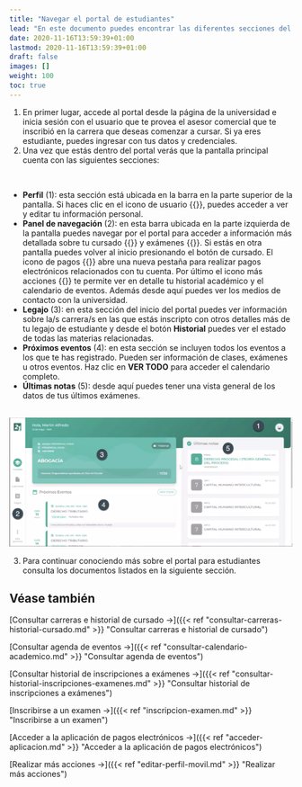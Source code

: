 ```yaml
---
title: "Navegar el portal de estudiantes"
lead: "En este documento puedes encontrar las diferentes secciones del portal y las pantallas en las que puedes navegar. El contenido del portal responde al tamaño de la pantalla que te encuentres usando. Es decir que puedes ver este portal desde un celular, tablet u ordenador y siempre se mostrarán las mismas secciones ajustándose al tamaño que corresponda. La aplicación móvil también cuenta con las secciones y elementos de navegación que se detallan en este documento."
date: 2020-11-16T13:59:39+01:00
lastmod: 2020-11-16T13:59:39+01:00
draft: false
images: []
weight: 100
toc: true
---
```

1. En primer lugar, accede al portal desde la página de la universidad e inicia sesión con el usuario que te provea el asesor comercial que te inscribió en la carrera que deseas comenzar a cursar. Si ya eres estudiante, puedes ingresar con tus datos y credenciales.
1. Una vez que estás dentro del portal verás que la pantalla principal cuenta con las siguientes secciones:
<br>

- **Perfil** (1): esta sección está ubicada en la barra en la parte superior de la pantalla. Si haces clic en el icono de usuario {{<inline-icon image="user section.png" alt="user icon">}}, puedes acceder a ver y editar tu información personal.
- **Panel de navegación** (2): en esta barra ubicada en la parte izquierda de la pantalla puedes navegar por el portal para acceder a información más detallada sobre tu cursado {{<inline-icon image="graduate.png" alt="cursado icon">}} y exámenes {{<inline-icon image="exam icon.png" alt="exam icon">}}. Si estás en otra pantalla puedes volver al inicio presionando el botón de cursado. El icono de pagos {{<inline-icon image="receipt.png" alt="payments icon">}} abre una nueva pestaña para realizar pagos electrónicos relacionados con tu cuenta. Por último el icono más acciones {{<inline-icon image="more actions V.png" alt="more actions vertical icon">}} te permite ver en detalle tu historial académico y el calendario de eventos. Además desde aquí puedes ver los medios de contacto con la universidad.
- **Legajo** (3): en esta sección del inicio del portal puedes ver información sobre la/s carrera/s en las que estás inscripto con otros detalles más de tu legajo de estudiante y desde el botón **Historial** puedes ver el estado de todas las materias relacionadas.
- **Próximos eventos** (4): en esta sección se incluyen todos los eventos a los que te has registrado. Pueden ser información de clases, exámenes u otros eventos. Haz clic en **VER TODO** para acceder el calendario completo.
- **Últimas notas** (5): desde aquí puedes tener una vista general de los datos de tus últimos exámenes.
<br>

<img src="portal de estudiantes 2.png" alt="My portal"/>
<br>

3. Para continuar conociendo más sobre el portal para estudiantes consulta los documentos listados en la siguiente sección.

## Véase también

[Consultar carreras e historial de cursado →]({{< ref "consultar-carreras-historial-cursado.md" >}} "Consultar carreras e historial de cursado")
<br>

[Consultar agenda de eventos →]({{< ref "consultar-calendario-academico.md" >}} "Consultar agenda de eventos")
<br>

[Consultar historial de inscripciones a exámenes →]({{< ref "consultar-historial-inscripciones-examenes.md" >}} "Consultar historial de inscripciones a exámenes")
<br>

[Inscribirse a un examen →]({{< ref "inscripcion-examen.md" >}} "Inscribirse a un examen")
<br>

[Acceder a la aplicación de pagos electrónicos →]({{< ref "acceder-aplicacion.md" >}} "Acceder a la aplicación de pagos electrónicos")
<br>

[Realizar más acciones →]({{< ref "editar-perfil-movil.md" >}} "Realizar más acciones")
